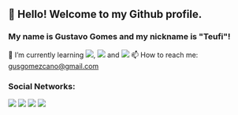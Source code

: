 ## 👋 Hello! Welcome to my Github profile.
### My name is Gustavo Gomes and my nickname is "Teufi"!
🌱 I’m currently learning <img src="https://cdn.jsdelivr.net/gh/devicons/devicon/icons/css3/css3-original.svg" />, <img src="https://cdn.jsdelivr.net/gh/devicons/devicon/icons/php/php-original.svg" /> and <img src="https://cdn.jsdelivr.net/gh/devicons/devicon/icons/html5/html5-original.svg" />
📫 How to reach me: gusgomezcano@gmail.com
### Social Networks:

<div>
<a href="https://instagram.com/gstgms" target="_blank"><img src="https://img.shields.io/badge/-Instagram-%23E4405F?style=for-the-badge&logo=instagram&logoColor=white" target="_blank"></a>
<a href="https://www.twitch.tv/teufibirus" target="_blank"><img src="https://img.shields.io/badge/Twitch-9146FF?style=for-the-badge&logo=twitch&logoColor=white" target="_blank"></a>
<a href = "mailto:gusgomezcano@gmail.com"><img src="https://img.shields.io/badge/Gmail-D14836?style=for-the-badge&logo=gmail&logoColor=white" target="_blank"></a>
<a href="https://www.linkedin.com/in/gustavo-gomes-35460324a/" target="_blank"><img src="https://img.shields.io/badge/-LinkedIn-%230077B5?style=for-the-badge&logo=linkedin&logoColor=white" target="_blank"></a>   
</div>

